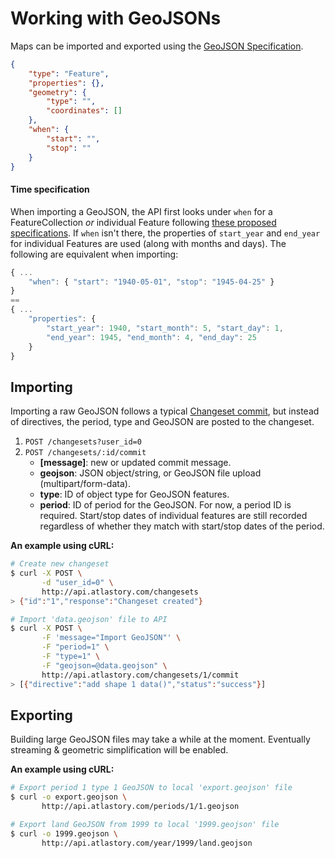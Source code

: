 # Working with GeoJSONs

Maps can be imported and exported using the [GeoJSON Specification](http://geojson.org/geojson-spec.html).

```json
{
    "type": "Feature",
    "properties": {},
    "geometry": {
        "type": "",
        "coordinates": []
    },
    "when": {
        "start": "",
        "stop": ""
    }
}
```

#### Time specification
When importing a GeoJSON, the API first looks under `when` for a FeatureCollection *or* individual Feature following [these proposed specifications](https://github.com/geojson/geojson-ld/blob/master/time.md). If `when` isn't there, the properties of `start_year` and `end_year` for individual Features are used (along with months and days). The following are equivalent when importing:
```js
{ ...
    "when": { "start": "1940-05-01", "stop": "1945-04-25" }
}
==
{ ...
    "properties": {
        "start_year": 1940, "start_month": 5, "start_day": 1,
        "end_year": 1945, "end_month": 4, "end_day": 25
    }
}
```

## Importing

Importing a raw GeoJSON follows a typical [Changeset commit](), but instead of directives, the period, type and GeoJSON are posted to the changeset.

1. `POST /changesets?user_id=0`
2. `POST /changesets/:id/commit`
    * **[message]**: new or updated commit message.
    * **geojson**: JSON object/string, or GeoJSON file upload (multipart/form-data).
    * **type**: ID of object type for GeoJSON features.
    * **period**: ID of period for the GeoJSON. For now, a period ID is required. Start/stop dates of individual features are still recorded regardless of whether they match with start/stop dates of the period.

**An example using cURL:**
```sh
# Create new changeset
$ curl -X POST \
       -d "user_id=0" \
       http://api.atlastory.com/changesets
> {"id":"1","response":"Changeset created"}

# Import 'data.geojson' file to API
$ curl -X POST \
       -F 'message="Import GeoJSON"' \
       -F "period=1" \
       -F "type=1" \
       -F "geojson=@data.geojson" \
       http://api.atlastory.com/changesets/1/commit
> [{"directive":"add shape 1 data()","status":"success"}]
```

## Exporting

Building large GeoJSON files may take a while at the moment. Eventually streaming & geometric simplification will be enabled.

**An example using cURL:**
```sh
# Export period 1 type 1 GeoJSON to local 'export.geojson' file
$ curl -o export.geojson \
       http://api.atlastory.com/periods/1/1.geojson

# Export land GeoJSON from 1999 to local '1999.geojson' file
$ curl -o 1999.geojson \
       http://api.atlastory.com/year/1999/land.geojson
```
